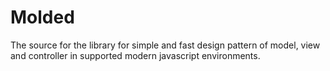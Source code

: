 # Molded
The source for the library for simple and fast design pattern of model, view and controller in supported modern javascript environments.
